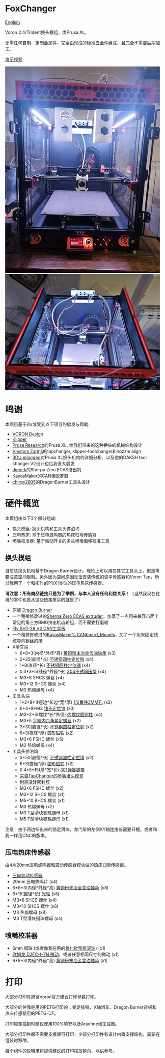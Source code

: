 # FoxChanger
[English](./README.md)

Voron 2.4/Trident换头模组，类Prusa XL。

无需任何自制、定制金属件，完全由现成的标准五金件组成，且完全不需要后期加工。

[演示视频](https://www.bilibili.com/video/BV1c142117zm)

![](./imgs/1.jpg)
![](./imgs/2.jpg)

# 鸣谢
本项目基于和/或受到以下项目的启发与帮助:
- [VORON Design](https://vorondesign.com/)
- [Klipper](https://www.klipper3d.org/)
- [Prusa Research](https://www.prusa3d.com/)的Prusa XL, 给我们带来的这种换头的机械结构设计
- [Viesturs Zariņš](https://github.com/viesturz)的tapchanger, klipper-toolchanger和nozzle align
- [3DUnplugged](https://www.youtube.com/channel/UCr8K1tva2CaEhyqNyaEjq_w)对Prusa XL换头机构的详细分析，以及他的DAKSH tool changer V2设计也给我很大启发
- [diedirk](https://www.printables.com/@diedirk_282928)的Sherpa Zero ECAS挤出机
- [KayosMaker](https://github.com/KayosMake)的CAN板固定器
- [chirpy2605](https://github.com/chirpy2605)的DragonBurner工具头设计

# 硬件概览
本模组由以下3个部分组成:
- 换头模组: 换头机构和工具头停泊坞
- 压电热床: 基于压电蜂鸣器的热床归零传感器
- 喷嘴校准器: 基于微动开关的多头喷嘴偏移校准工具

## 换头模组
目前该换头机构基于Dragon Burner设计。理论上可以用在其它工具头上，但是需要注意空间限制。另外因为空间原因无法安装传统的调平传感器和Voron Tap，所以我用了一个和拓竹的P1/X1类似的压电热床传感器。

__请注意：所有商品链接只是为了举例，与本人没有任何利益关系！__（当然我现在在用的零件也是从这些链接里买的就是了）

- 原版 [Dragon Burner](https://github.com/chirpy2605/voron/tree/main/V0/Dragon_Burner)
- 一个稍微修改过的[Sherpa Zero ECAS extruder](https://www.printables.com/model/495935-sherpa-zero-ecas)，加厚了一点用来兼容市面上常见的第三方BMG挤出机齿轮组，而不需要打磨轴
- [Fly SHT-36 V2 CAN工具板](https://mellow-3d.github.io/fly-sht36_v2_general.html)
- 一个稍微修改过的[KayosMaker's CANboard_Mounts](https://github.com/KayosMaker/CANboard_Mounts)，加了一个用来固定线缆导向钢丝的槽
- X滑车端
  - 6\*8\*3(内径\*外径\*高) [黄铜粉末冶金含油轴承](https://item.taobao.com/item.htm?id=696124179286&skuId=4938962921704) (x3)
  - 2\*25(直径\*长) [不锈钢圆柱定位销](https://detail.tmall.com/item.htm?id=599565830368) (x4)
  - 1\*8(直径\*长) [不锈钢圆柱定位销](https://detail.tmall.com/item.htm?id=599565830368) (x4)
  - 0.3\*3\*5(线径\*外径\*长) [304不锈钢压簧](https://detail.tmall.com/item.htm?id=684011040182&skuId=4894464993901) (x4)
  - M3\*8 SHCS 螺丝 (x4)
  - M3\*12 SHCS 螺丝 (x4)
  - M3 热熔螺母 (x4)
- 工具头端
  - 1\*2\*8\*1(短边\*长边\*宽\*厚) [1/2角铁3MM孔](https://detail.tmall.com/item.htm?id=609920972548&skuId=5025597343138) (x2)
  - 6\*4\*8\*M3 [锥头定位销](https://item.taobao.com/item.htm?id=629688584816&skuId=4652635966160) (x3)
  - M3\*2\*5(螺纹\*长\*外径) [内螺纹圆铜柱](https://detail.tmall.com/item.htm?id=718349103139&skuId=5012741965543) (x4)
  - M3\*5 [平端内六角紧定螺丝](https://detail.tmall.com/item.htm?id=669353260796&skuId=5037115490335) (x2)
  - 3\*30(直径\*长) [不锈钢圆柱定位销](https://detail.tmall.com/item.htm?id=599565830368) (x2)
  - 6\*3(直径\*厚) [圆形磁铁](https://item.taobao.com/item.htm?id=650582587437&skuId=4683250052175) (x2)
  - M3\*6 FSHC 螺丝 (x5)
  - M3 热熔螺母 (x4)
- 工具头停泊坞
  - 3\*50(直径\*长) [不锈钢圆柱定位销](https://detail.tmall.com/item.htm?id=599565830368) (x2)
  - 6\*3(直径\*厚) [圆形磁铁](https://item.taobao.com/item.htm?id=650582587437&skuId=4683250052175) (x2)
  - 0.4\*5\*15(厚\*宽\*长) [301弹簧钢带](https://item.taobao.com/item.htm?id=617939955067&skuId=4529325587657)
  - [来自TapChanger的喷嘴堵头模具](https://github.com/viesturz/tapchanger/tree/f6a354f5bf93b9d8721f022794a41ad3e51c5828/Dock/Jigs)
  - [耐高温硅密封胶](https://detail.tmall.com/item.htm?id=631534616231&skuId=4504220328741)
  - M3\*6 FSHC 螺丝 (x2)
  - M3\*12 SHCS 螺丝 (x1)
  - M5\*10 BHCS 螺丝 (x1)
  - M3 热熔螺母 (x2)
  - M3 T型滑块钢珠螺母 (x1)
  - M5 T型滑块钢珠螺母 (x1)

注意：由于两边伸出来的锁定滑块，龙门架的左侧XY轴连接器需要开槽，或者和我一样用CNC的版本。

## 压电热床传感器
由4片20mm压电蜂鸣器和震动传感器模块做的热床归零传感器。

- [压电震动传感器](https://detail.tmall.com/item.htm?id=652122497796)
- 20mm 压电蜂鸣片 (x4)
- 6\*8\*3(内径\*外径\*高) [黄铜粉末冶金含油轴承](https://item.taobao.com/item.htm?id=696124179286&skuId=4938962921704) (x8)
- 6\*15(直径\*长) [光轴](https://detail.tmall.com/item.htm?id=680516964370&skuId=4882059537337) (x8)
- M3\*8 SHCS 螺丝 (x4)
- M3\*10 SHCS 螺丝 (x8)
- M3 热熔螺母 (x8)
- M3 T型滑块钢珠螺母 (x4)

## 喷嘴校准器

- 6mm 钢珠 (或者像我在用的[氮化硅陶瓷滚珠](https://item.taobao.com/item.htm?id=689926834804&skuId=5083796203976)) (x1)
- [欧姆龙 D2FC-f-7N 微动](https://item.taobao.com/item.htm?id=574796579888&skuId=3774524789330)，或者任意相同尺寸的微动 (x1)
- 6\*8\*3(内径\*外径\*高) [黄铜粉末冶金含油轴承](https://item.taobao.com/item.htm?id=696124179286&skuId=4938962921704) (x1)


# 打印
大部分打印件遵循Voron官方建议打印参数打印。

大部分的件我是用的PETG打印的；锁定插销，X轴滑车，Dragon Burner背板和热床传感器用的PETG-CF。

打印锁定插销时建议使用100%填充以及Arachne墙生成器。

大部分打印件都不需要支撑便可打印，少部分打印件有设计内置支撑结构，需要在组装时移除。

每个组件的说明里将提供建议的打印摆放朝向，以供参考。

